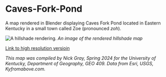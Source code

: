 # Caves-Fork-Pond
A map rendered in Blender displaying Caves Fork Pond located in Eastern Kentucky in a small town called Zoe (pronounced *zoh*).




![A hillshade rendering.](caves_fork1.jpg)
*An image of the rendered hillshade map*


[Link to high resolution versioin](caves_fork1.pdf)

*This map was compiled by Nick Gray, Spring 2024 for the University of Kentucky, Department of Geography, GEO 409. Data from Esri, USGS, Kyfromabove.com.*


